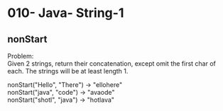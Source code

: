 010- Java- String-1
==================

nonStart
-----------


Problem:  
Given 2 strings, return their concatenation, except omit the first char of each. The strings will be at least length 1. 
>
nonStart("Hello", "There") → "ellohere"  
nonStart("java", "code") → "avaode"  
nonStart("shotl", "java") → "hotlava"  

